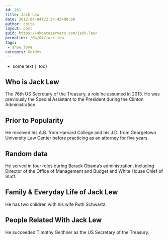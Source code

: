 ```yaml
---
id: 261
title: Jack Lew
date: 2012-04-04T22:24:45+00:00
author: chito
layout: post
guid: https://ukdataservers.com/jack-lew/
permalink: /04/04/jack-lew
tags:
 - show love
category: Guides
---
```


* some text
{: toc}


## Who is  Jack Lew
                  
                  
                  
The 76th US Secretary of the Treasury, a role he assumed in 2013. He was previously the Special Assistant to the President during the Clinton Administration.
                  
                
                
                
## Prior to Popularity 
                  
                  
                  
He received his A.B. from Harvard College and his J.D. from Georgetown University Law Center before practicing as an attorney for five years.
                  
                
                
                
## Random data 
                  
                  
                  
He served in four roles during Barack Obama&#8217;s administration, including Director of the Office of Management and Budget and White House Chief of Staff.
                  
                
                
                
## Family & Everyday Life of Jack Lew
                  
                  
                  
He has two children with his wife Ruth Schwartz.
                  
                
                
                
## People Related With  Jack Lew
                  
                  
                  
He succeeded Timothy Geithner as the US Secretary of the Treasury.
                  
                
              
            
          
          
          
    
    
  
